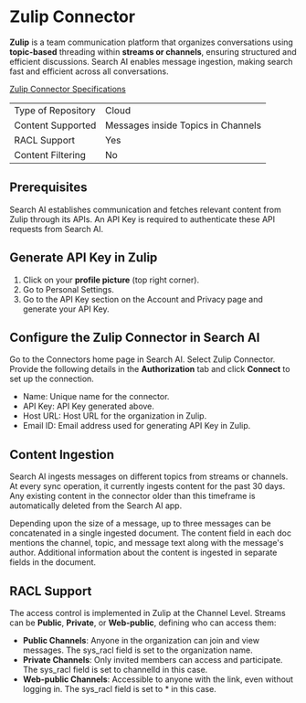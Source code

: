 # Zulip Connector

**Zulip** is a team communication platform that organizes conversations using **topic-based** threading within **streams or channels**, ensuring structured and efficient discussions. Search AI enables message ingestion, making search fast and efficient across all conversations. 

<span style="text-decoration:underline;">Zulip Connector Specifications</span>


<table>
  <tr>
   <td>Type of Repository 
   </td>
   <td>Cloud
   </td>
  </tr>
  <tr>
   <td>Content Supported
   </td>
   <td>Messages inside Topics in Channels
   </td>
  </tr>
  <tr>
   <td>RACL Support
   </td>
   <td>Yes
   </td>
  </tr>
  <tr>
   <td>Content Filtering
   </td>
   <td>No
   </td>
  </tr>
</table>



## Prerequisites

Search AI establishes communication and fetches relevant content from Zulip through its APIs. An API Key is required to authenticate these API requests from Search AI. 


## Generate API Key in Zulip



1. Click on your **profile picture** (top right corner).
2. Go to Personal Settings.
3. Go to the API Key section on the Account and Privacy page and generate your API Key. 


## Configure the Zulip Connector in Search AI

Go to the Connectors home page in Search AI. Select Zulip Connector. Provide the following details in the **Authorization** tab and click **Connect** to set up the connection. 



* Name: Unique name for the connector. 
* API Key: API Key generated above. 
* Host URL: Host URL for the organization in Zulip.
* Email ID: Email address used for generating API Key in Zulip. 


## Content Ingestion

Search AI ingests messages on different topics from streams or channels. At every sync operation, it currently ingests content for the past 30 days. Any existing content in the connector older than this timeframe is automatically deleted from the Search AI app. 

Depending upon the size of a message, up to three messages can be concatenated in a single ingested document. The content field in each doc mentions the channel, topic, and message text along with the message's author. Additional information about the content is ingested in separate fields in the document. 


## RACL Support

The access control is implemented in Zulip at the Channel Level. Streams can be **Public**, **Private**, or **Web-public**, defining who can access them:

* **Public Channels**: Anyone in the organization can join and view messages. The sys_racl field is set to the organization name. 
* **Private Channels**: Only invited members can access and participate. The sys_racl field is set to channelId in this case. 
* **Web-public Channels**: Accessible to anyone with the link, even without logging in. The sys_racl field is set to * in this case. 